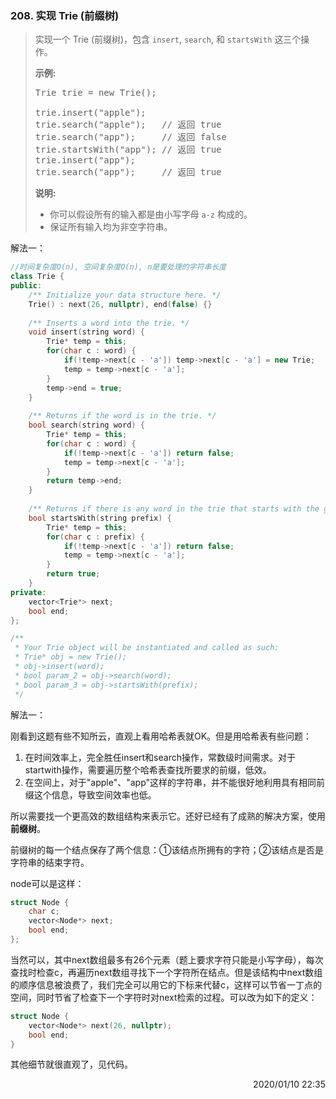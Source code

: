 ### 208. 实现 Trie (前缀树)

> <div class="notranslate"><p>实现一个 Trie (前缀树)，包含&nbsp;<code>insert</code>,&nbsp;<code>search</code>, 和&nbsp;<code>startsWith</code>&nbsp;这三个操作。</p>
> 
> <p><strong>示例:</strong></p>
> 
> <pre>Trie trie = new Trie();
> 
> trie.insert("apple");
> trie.search("apple");   // 返回 true
> trie.search("app");     // 返回 false
> trie.startsWith("app"); // 返回 true
> trie.insert("app");   
> trie.search("app");     // 返回 true</pre>
> 
> <p><strong>说明:</strong></p>
> 
> <ul>
> 	<li>你可以假设所有的输入都是由小写字母&nbsp;<code>a-z</code>&nbsp;构成的。</li>
> 	<li>保证所有输入均为非空字符串。</li>
> </ul>
> </div>

解法一：
```cpp
//时间复杂度O(n), 空间复杂度O(n), n是要处理的字符串长度
class Trie {
public:
    /** Initialize your data structure here. */
    Trie() : next(26, nullptr), end(false) {}
    
    /** Inserts a word into the trie. */
    void insert(string word) {
        Trie* temp = this;
        for(char c : word) {
            if(!temp->next[c - 'a']) temp->next[c - 'a'] = new Trie;
            temp = temp->next[c - 'a'];
        }
        temp->end = true;
    }
    
    /** Returns if the word is in the trie. */
    bool search(string word) {
        Trie* temp = this;
        for(char c : word) {
            if(!temp->next[c - 'a']) return false;
            temp = temp->next[c - 'a'];
        }
        return temp->end;
    }
    
    /** Returns if there is any word in the trie that starts with the given prefix. */
    bool startsWith(string prefix) {
        Trie* temp = this;
        for(char c : prefix) {
            if(!temp->next[c - 'a']) return false;
            temp = temp->next[c - 'a'];
        }
        return true;
    }
private:
    vector<Trie*> next;
    bool end;
};

/**
 * Your Trie object will be instantiated and called as such:
 * Trie* obj = new Trie();
 * obj->insert(word);
 * bool param_2 = obj->search(word);
 * bool param_3 = obj->startsWith(prefix);
 */
```

解法一：

刚看到这题有些不知所云，直观上看用哈希表就OK。但是用哈希表有些问题：

1. 在时间效率上，完全胜任insert和search操作，常数级时间需求。对于startwith操作，需要遍历整个哈希表查找所要求的前缀，低效。
2. 在空间上，对于"apple"、"app"这样的字符串，并不能很好地利用具有相同前缀这个信息，导致空间效率也低。

所以需要找一个更高效的数组结构来表示它。还好已经有了成熟的解决方案，使用**前缀树**。

前缀树的每一个结点保存了两个信息：①该结点所拥有的字符；②该结点是否是字符串的结束字符。

node可以是这样：
```cpp
struct Node {
    char c;
    vector<Node*> next;
    bool end;
};
```
当然可以，其中next数组最多有26个元素（题上要求字符只能是小写字母），每次查找时检查c，再遍历next数组寻找下一个字符所在结点。但是该结构中next数组的顺序信息被浪费了，我们完全可以用它的下标来代替c，这样可以节省一丁点的空间，同时节省了检查下一个字符时对next检索的过程。可以改为如下的定义：
```cpp
struct Node {
    vector<Node*> next(26, nullptr);
    bool end;
}
```

其他细节就很直观了，见代码。

<div style="text-align: right"> 2020/01/10 22:35 </div>
